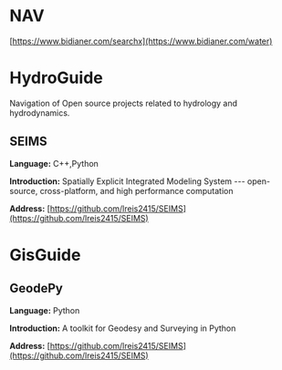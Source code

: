 # NAV
[https://www.bidianer.com/searchx](https://www.bidianer.com/water)
# HydroGuide

Navigation of Open source projects related to hydrology and hydrodynamics.

## SEIMS
**Language:**
  C++,Python
  
**Introduction:**
  Spatially Explicit Integrated Modeling System --- open-source, cross-platform, and high performance computation

**Address:**
[https://github.com/lreis2415/SEIMS](https://github.com/lreis2415/SEIMS)

# GisGuide
## GeodePy 
**Language:**
 Python
 
**Introduction:**
 A toolkit for Geodesy and Surveying in Python 
 
 **Address:**
[https://github.com/lreis2415/SEIMS](https://github.com/lreis2415/SEIMS)

